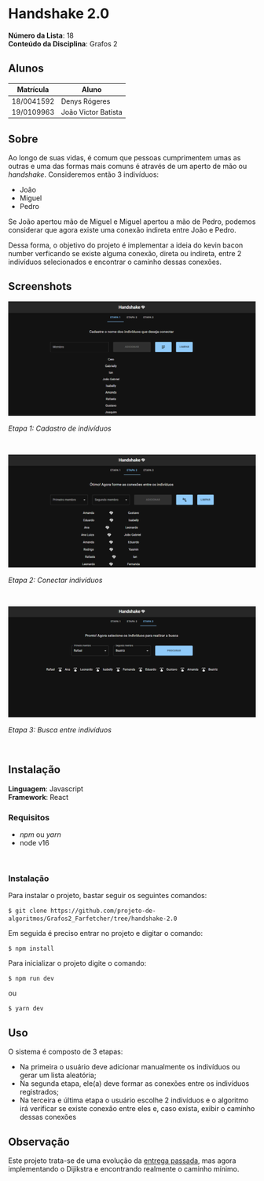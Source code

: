 # Handshake 2.0

**Número da Lista**: 18<br>
**Conteúdo da Disciplina**: Grafos 2<br>

## Alunos
|Matrícula | Aluno |
| -- | -- |
| 18/0041592  |  Denys Rógeres |
| 19/0109963  |  João Victor Batista |


## Sobre 
Ao longo de suas vidas, é comum que pessoas cumprimentem umas as outras e uma das formas mais comuns é através de um aperto de mão ou *handshake*. Consideremos então 3 indivíduos:

- João
- Miguel
- Pedro

Se João apertou mão de Miguel e Miguel apertou a mão de Pedro, podemos considerar que agora existe uma conexão indireta entre João e Pedro.

Dessa forma, o objetivo do projeto é implementar a ideia do kevin bacon number verficando se existe alguma conexão, direta ou indireta, entre 2 indivíduos selecionados e encontrar o caminho dessas conexões.

## Screenshots
![Etapa1](./src/assets/RegisterStepScreenshot.png)

*Etapa 1: Cadastro de indivíduos*

<br/>

![Etapa2](./src/assets/LinkStepScreenshot.png)

*Etapa 2: Conectar indivíduos*

<br/>

![Etapa1](./src/assets/SearchStepScreenshot.png)

*Etapa 3: Busca entre indivíduos*

<br/>

## Instalação 
**Linguagem**: Javascript<br>
**Framework**: React<br>

<!-- Descreva os pré-requisitos para rodar o seu projeto e os comandos necessários. -->
### Requisitos 
- *npm* ou *yarn*
- node v16

<br/>

### Instalação
Para instalar o projeto, bastar seguir os seguintes comandos:
```
$ git clone https://github.com/projeto-de-algoritmos/Grafos2_Farfetcher/tree/handshake-2.0
```
Em seguida é preciso entrar no projeto e digitar o comando:
```
$ npm install
```

Para inicializar o projeto digite o comando:
```
$ npm run dev
```

ou 

```
$ yarn dev
```

## Uso 
O sistema é composto de 3 etapas:
- Na primeira o usuário deve adicionar manualmente os indivíduos ou gerar um lista aleatória;
- Na segunda etapa, ele(a) deve formar as conexões entre os indivíduos registrados;
- Na terceira e última etapa o usuário escolhe 2 indivíduos e o algoritmo irá verificar se existe conexão entre eles e, caso exista, exibir o caminho dessas conexões

## Observação 
Este projeto trata-se de uma evolução da [entrega passada](https://github.com/projeto-de-algoritmos/Grafos1_Handshake), mas agora implementando o Dijikstra e encontrando realmente o caminho mínimo.




